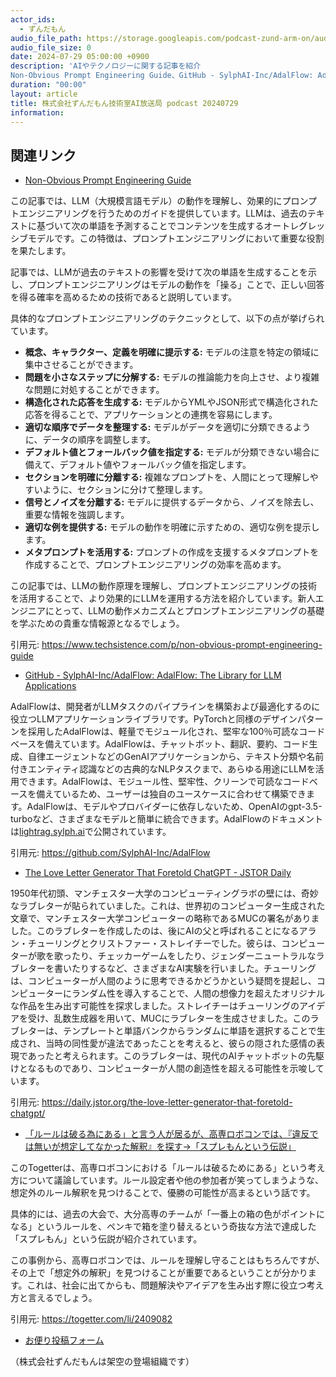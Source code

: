 ```yaml
---
actor_ids:
  - ずんだもん
audio_file_path: https://storage.googleapis.com/podcast-zund-arm-on/audio/株式会社ずんだもん技術室AI放送局_podcast_20240729.mp3
audio_file_size: 0
date: 2024-07-29 05:00:00 +0900
description: 'AIやテクノロジーに関する記事を紹介  
Non-Obvious Prompt Engineering Guide、GitHub - SylphAI-Inc/AdalFlow: AdalFlow: The Library for LLM Applications、The Love Letter Generator That Foretold ChatGPT - JSTOR Daily、「ルールは破る為にある」と言う人が居るが、高専ロボコンでは、『違反では無いが想定してなかった解釈』を探す→「スプレもんという伝説」'
duration: "00:00"
layout: article
title: 株式会社ずんだもん技術室AI放送局 podcast 20240729
information: 
---
```


## 関連リンク


- [Non-Obvious Prompt Engineering Guide](https://www.techsistence.com/p/non-obvious-prompt-engineering-guide)  



この記事では、LLM（大規模言語モデル）の動作を理解し、効果的にプロンプトエンジニアリングを行うためのガイドを提供しています。LLMは、過去のテキストに基づいて次の単語を予測することでコンテンツを生成するオートレグレッシブモデルです。この特徴は、プロンプトエンジニアリングにおいて重要な役割を果たします。

記事では、LLMが過去のテキストの影響を受けて次の単語を生成することを示し、プロンプトエンジニアリングはモデルの動作を「操る」ことで、正しい回答を得る確率を高めるための技術であると説明しています。

具体的なプロンプトエンジニアリングのテクニックとして、以下の点が挙げられています。

- **概念、キャラクター、定義を明確に提示する:** モデルの注意を特定の領域に集中させることができます。
- **問題を小さなステップに分解する:** モデルの推論能力を向上させ、より複雑な問題に対処することができます。
- **構造化された応答を生成する:** モデルからYMLやJSON形式で構造化された応答を得ることで、アプリケーションとの連携を容易にします。
- **適切な順序でデータを整理する:** モデルがデータを適切に分類できるように、データの順序を調整します。
- **デフォルト値とフォールバック値を指定する:** モデルが分類できない場合に備えて、デフォルト値やフォールバック値を指定します。
- **セクションを明確に分離する:** 複雑なプロンプトを、人間にとって理解しやすいように、セクションに分けて整理します。
- **信号とノイズを分離する:** モデルに提供するデータから、ノイズを除去し、重要な情報を強調します。
- **適切な例を提供する:** モデルの動作を明確に示すための、適切な例を提示します。
- **メタプロンプトを活用する:** プロンプトの作成を支援するメタプロンプトを作成することで、プロンプトエンジニアリングの効率を高めます。

この記事では、LLMの動作原理を理解し、プロンプトエンジニアリングの技術を活用することで、より効果的にLLMを運用する方法を紹介しています。新人エンジニアにとって、LLMの動作メカニズムとプロンプトエンジニアリングの基礎を学ぶための貴重な情報源となるでしょう。 


引用元: https://www.techsistence.com/p/non-obvious-prompt-engineering-guide


- [GitHub - SylphAI-Inc/AdalFlow: AdalFlow: The Library for LLM Applications](https://github.com/SylphAI-Inc/AdalFlow)  


AdalFlowは、開発者がLLMタスクのパイプラインを構築および最適化するのに役立つLLMアプリケーションライブラリです。PyTorchと同様のデザインパターンを採用したAdalFlowは、軽量でモジュール化され、堅牢な100％可読なコードベースを備えています。AdalFlowは、チャットボット、翻訳、要約、コード生成、自律エージェントなどのGenAIアプリケーションから、テキスト分類や名前付きエンティティ認識などの古典的なNLPタスクまで、あらゆる用途にLLMを活用できます。AdalFlowは、モジュール性、堅牢性、クリーンで可読なコードベースを備えているため、ユーザーは独自のユースケースに合わせて構築できます。AdalFlowは、モデルやプロバイダーに依存しないため、OpenAIのgpt-3.5-turboなど、さまざまなモデルと簡単に統合できます。AdalFlowのドキュメントは[lightrag.sylph.ai](https://lightrag.sylph.ai/)で公開されています。

引用元: https://github.com/SylphAI-Inc/AdalFlow


- [The Love Letter Generator That Foretold ChatGPT - JSTOR Daily](https://daily.jstor.org/the-love-letter-generator-that-foretold-chatgpt/)  


1950年代初頭、マンチェスター大学のコンピューティングラボの壁には、奇妙なラブレターが貼られていました。これは、世界初のコンピューター生成された文章で、マンチェスター大学コンピューターの略称であるMUCの署名がありました。このラブレターを作成したのは、後にAIの父と呼ばれることになるアラン・チューリングとクリストファー・ストレイチーでした。彼らは、コンピューターが歌を歌ったり、チェッカーゲームをしたり、ジェンダーニュートラルなラブレターを書いたりするなど、さまざまなAI実験を行いました。チューリングは、コンピューターが人間のように思考できるかどうかという疑問を提起し、コンピューターにランダム性を導入することで、人間の想像力を超えたオリジナルな作品を生み出す可能性を探求しました。ストレイチーはチューリングのアイデアを受け、乱数生成器を用いて、MUCにラブレターを生成させました。このラブレターは、テンプレートと単語バンクからランダムに単語を選択することで生成され、当時の同性愛が違法であったことを考えると、彼らの隠された感情の表現であったと考えられます。このラブレターは、現代のAIチャットボットの先駆けとなるものであり、コンピューターが人間の創造性を超える可能性を示唆しています。 


引用元: https://daily.jstor.org/the-love-letter-generator-that-foretold-chatgpt/


- [「ルールは破る為にある」と言う人が居るが、高専ロボコンでは、『違反では無いが想定してなかった解釈』を探す→「スプレもんという伝説」](https://togetter.com/li/2409082)  


このTogetterは、高専ロボコンにおける「ルールは破るためにある」という考え方について議論しています。ルール設定者や他の参加者が笑ってしまうような、想定外のルール解釈を見つけることで、優勝の可能性が高まるという話です。

具体的には、過去の大会で、大分高専のチームが「一番上の箱の色がポイントになる」というルールを、ペンキで箱を塗り替えるという奇抜な方法で達成した「スプレもん」という伝説が紹介されています。

この事例から、高専ロボコンでは、ルールを理解し守ることはもちろんですが、その上で「想定外の解釈」を見つけることが重要であるということが分かります。これは、社会に出てからも、問題解決やアイデアを生み出す際に役立つ考え方と言えるでしょう。 


引用元: https://togetter.com/li/2409082



- [お便り投稿フォーム](https://forms.gle/ffg4JTfqdiqK62qf9)

（株式会社ずんだもんは架空の登場組織です）
